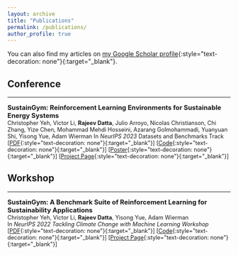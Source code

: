 ```yaml
---
layout: archive
title: "Publications"
permalink: /publications/
author_profile: true
---
```


You can also find my articles on [my Google Scholar profile](https://scholar.google.com/citations?user=_jwoNZgAAAAJ&hl=en&authuser=2){:style="text-decoration: none"}{:target="_blank"}.  


## Conference
---
<span style="font-size:1.05em;">**SustainGym: Reinforcement Learning Environments for Sustainable Energy Systems**</span>  
<span style="font-size:0.9em;">
Christopher Yeh, Victor Li, **Rajeev Datta**, Julio Arroyo, Nicolas Christianson, Chi Zhang, Yize Chen, Mohammad Mehdi Hosseini, Azarang Golmohammadi, Yuanyuan Shi, Yisong Yue, Adam Wierman
In *NeurIPS 2023* Datasets and Benchmarks Track 
[[PDF](https://proceedings.neurips.cc/paper_files/paper/2023/file/ba74855789913e5ed36f87288af79e5b-Paper-Datasets_and_Benchmarks.pdf){:style="text-decoration: none"}{:target="_blank"}] [[Code](https://github.com/chrisyeh96/sustaingym){:style="text-decoration: none"}{:target="_blank"}] [[Poster](https://rajeevdatta.github.io/files/poster.pdf){:style="text-decoration: none"}{:target="_blank"}] [[Project Page](https://chrisyeh96.github.io/sustaingym/){:style="text-decoration: none"}{:target="_blank"}]
</span>

## Workshop
---
<span style="font-size:1.05em;">**SustainGym: A Benchmark Suite of Reinforcement Learning for Sustainability Applications**</span>  
<span style="font-size:0.9em;">
Christopher Yeh, Victor Li, **Rajeev Datta**, Yisong Yue, Adam Wierman   
In *NeurIPS 2022 Tackling Climate Change with Machine Learning Workshop*  
[[PDF](https://s3.us-east-1.amazonaws.com/climate-change-ai/papers/neurips2022/38/paper.pdf){:style="text-decoration: none"}{:target="_blank"}] [[Code](https://github.com/chrisyeh96/sustaingym){:style="text-decoration: none"}{:target="_blank"}] [[Project Page](https://www.climatechange.ai/papers/neurips2022/38){:style="text-decoration: none"}{:target="_blank"}]
</span>  
